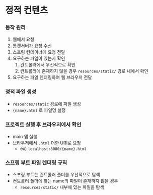 # 정적 컨텐츠

### 동작 원리

1. 웹에서 요청
2. 톰캣서버가 요청 수신
3. 스프링 컨테이너에 요청 전달
4. 요구하는 파일이 있는지 확인
    1. 컨트롤러에서 우선적으로 확인
    2. 컨트롤러에 존재하지 않을 경우 `resources/static/` 경로 내에서 확인
5. 요구하는 파일 렌더링하여 웹 브라우저 전달

### 정적 파일 생성

- `resources/static` 경로에 파일 생성
- `{name}.html` 로 파일명 설정

### 프로젝트 실행 후 브라우저에서 확인

- main 앱 실행
- 브라우저에서 `.html` 더한 URI로 요청
    - ex) `localhost:8080/{name}.html`

### 스프링 부트 파일 렌더링 규칙

- 스프링 부트는 컨트롤러 폴더를 우선적으로 탐색
- 컨트롤러 폴더에 찾는 name의 파일이 존재하지 않을 경우
    - `resources/static/` 내부에 있는 파일을 탐색